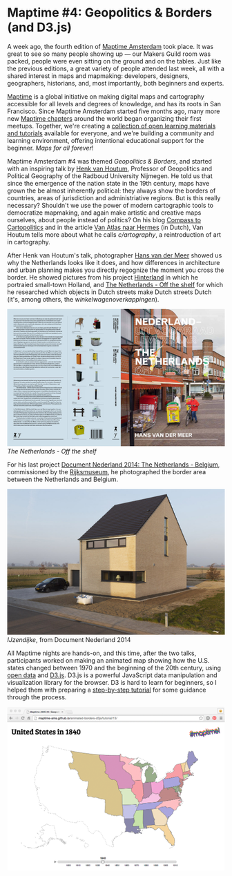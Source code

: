 # Maptime #4: Geopolitics & Borders (and D3.js)

A week ago, the fourth edition of [Maptime Amsterdam](http://maptime-ams.github.io/) took place. It was great to see so many people showing up — our Makers Guild room was packed, people were even sitting on the ground and on the tables. Just like the previous editions, a great variety of people attended last week, all with a shared interest in maps and mapmaking: developers, designers, geographers, historians, and, most importantly, both beginners and experts.

[Maptime](http://maptime.io/) is a global initiative on making digital maps and cartography accessible for all levels and degrees of knowledge, and has its roots in San Francisco. Since Maptime Amsterdam started five months ago, many more new [Maptime chapters](http://maptime.io/chapters/) around the world began organizing their first meetups. Together, we're creating a [collection of open learning materials and tutorials](http://maptime.io/lessons-resources/) available for everyone, and we're building a community and learning environment, offering intentional educational support for the beginner. _Maps for all forever_!

Maptime Amsterdam #4 was themed _Geopolitics & Borders_, and started with an inspiring talk by [Henk van Houtum](http://henkvanhoutum.nl/), Professor of Geopolitics and Political Geography of the Radboud University Nijmegen. He told us that since the emergence of the nation state in the 19th century, maps have grown the be almost inherently political: they always show the borders of countries, areas of jurisdiction and administriative regions. But is this really necessary? Shouldn't we use the power of modern cartographic tools to democratize mapmaking, and again make artistic and creative maps ourselves, about people instead of politics? On his blog [Compass to Cartopolitics](https://compasstocartopolitics.wordpress.com/) and in the article [Van Atlas naar Hermes](https://compasstocartopolitics.files.wordpress.com/2014/11/vhoutum_geografie2013-6.pdf) (in Dutch), Van Houtum tells more about what he calls _c/artography_, a reintroduction of art in cartography.

After Henk van Houtum's talk, photographer [Hans van der Meer](http://www.hansvandermeer.nl/) showed us why the Netherlands looks like it does, and how differences in architecture and urban planning makes you directly regognize the moment you cross the border. He showed pictures from his project [Hinterland](http://www.hansvandermeer.nl/projects/hinterland) in which he portraied small-town Holland, and
[The Netherlands - Off the shelf](http://www.hansvandermeer.nl/projects/offtheshelf) for which he researched which objects in Dutch streets make Dutch streets Dutch (it's, among others, the _winkelwagenoverkappingen_).

![](hansvandermeer-uitvoorraadleverbaar.jpg)
_The Netherlands - Off the shelf_

For his last project [Document Nederland 2014: The Netherlands - Belgium](https://www.rijksmuseum.nl/en/press/press-releases/document-nederland-2014-the-netherlands-belgium), commissioned by the [Rijksmuseum](https://www.rijksmuseum.nl/), he photographed the border area between the Netherlands and Belgium.

![](hansvandermeer-ijzendijke.jpg)
_IJzendijke_, from Document Nederland 2014

All Maptime nights are hands-on, and this time, after the two talks, participants worked on making an animated map
showing how the U.S. states changed between 1970 and the beginning of the 20th century, using [open data](https://www.nhgis.org/) and [D3.js](http://d3js.org/). D3.js is a powerful JavaScript data manipulation and visualization library for the browser. D3 is hard to learn for beginners, so I helped them with preparing a [step-by-step tutorial](https://github.com/maptime-ams/animated-borders-d3js/) for some guidance through the process.

![](tutorial.png)
